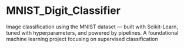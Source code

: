 # MNIST_Digit_Classifier
Image classification using the MNIST dataset — built with Scikit-Learn, tuned with hyperparameters, and powered by pipelines. A foundational machine learning project focusing on supervised classification
